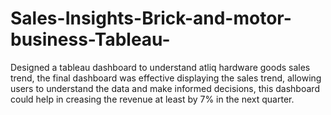 # Sales-Insights-Brick-and-motor-business-Tableau-
Designed a tableau dashboard to understand atliq hardware goods sales trend, the final dashboard was effective displaying the sales trend, allowing users to understand the data and make informed decisions, this dashboard could help in creasing the revenue at least by 7% in the next quarter.
